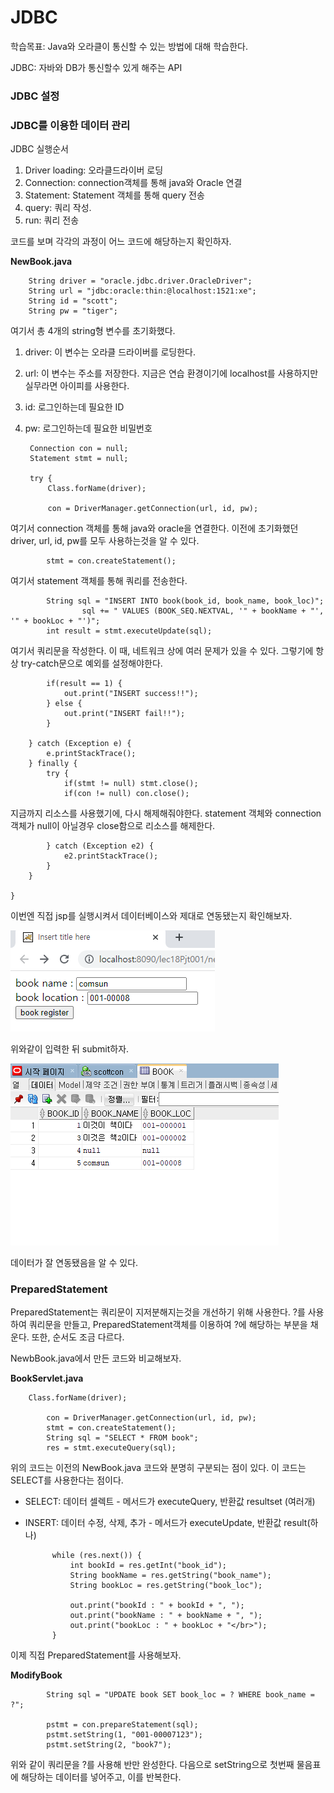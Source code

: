 # JDBC

학습목표: Java와 오라클이 통신할 수 있는 방법에 대해 학습한다.

JDBC: 자바와 DB가 통신할수 있게 해주는 API

### JDBC 설정

### JDBC를 이용한 데이터 관리

JDBC 실행순서

1. Driver loading: 오라클드라이버 로딩
2. Connection: connection객체를 통해 java와 Oracle 연결
3. Statement: Statement 객체를 통해 query 전송
4. query: 쿼리 작성. 
5. run: 쿼리 전송

코드를 보며 각각의 과정이 어느 코드에 해당하는지 확인하자.

**NewBook.java**

		String driver = "oracle.jdbc.driver.OracleDriver";
		String url = "jdbc:oracle:thin:@localhost:1521:xe";
		String id = "scott";
		String pw = "tiger";
		
여기서 총 4개의 string형 변수를 초기화했다.

1. driver: 이 변수는 오라클 드라이버를 로딩한다.
2. url: 이 변수는 주소를 저장한다. 지금은 연습 환경이기에 localhost를 사용하지만 실무라면 아이피를 사용한다.
3. id: 로그인하는데 필요한 ID
4. pw: 로그인하는데 필요한 비밀번호

		Connection con = null;
		Statement stmt = null;
		
		try {
			Class.forName(driver);
			
			con = DriverManager.getConnection(url, id, pw);
			
여기서 connection 객체를 통해 java와 oracle을 연결한다. 이전에  초기화했던 driver, url, id, pw를 모두 사용하는것을 알 수 있다.


			stmt = con.createStatement();
			
여기서 statement 객체를 통해 쿼리를 전송한다.

			String sql = "INSERT INTO book(book_id, book_name, book_loc)";
					sql += " VALUES (BOOK_SEQ.NEXTVAL, '" + bookName + "', '" + bookLoc + "')";
			int result = stmt.executeUpdate(sql);
			
여기서 쿼리문을 작성한다. 이 때, 네트워크 상에 여러 문제가 있을 수 있다. 그렇기에  항상 try-catch문으로 예외를 설정해야한다.

			if(result == 1) {
				out.print("INSERT success!!");
			} else {
				out.print("INSERT fail!!");
			}
			
		} catch (Exception e) {
			e.printStackTrace();
		} finally {
			try {
				if(stmt != null) stmt.close();
				if(con != null) con.close();
				
지금까지 리소스를 사용했기에, 다시 해제해줘야한다. statement 객체와 connection 객체가 null이 아닐경우 close함으로 리소스를 해제한다.

			} catch (Exception e2) {
				e2.printStackTrace();
			}
		}
		
	}

이번엔 직접 jsp를 실행시켜서 데이터베이스와 제대로 연동됐는지 확인해보자.

![](./img/1.PNG)

위와같이 입력한 뒤 submit하자.

![](./img/2.PNG)

데이터가 잘 연동됐음을 알 수 있다.
### PreparedStatement


PreparedStatement는 쿼리문이 지저분해지는것을 개선하기 위해 사용한다. ?를 사용하여 쿼리문을 만들고, PreparedStatement객체를  이용하여 ?에 해당하는 부분을 채운다. 또한, 순서도 조금 다르다.

NewbBook.java에서 만든 코드와 비교해보자.

**BookServlet.java**

		Class.forName(driver);
			
			con = DriverManager.getConnection(url, id, pw);
			stmt = con.createStatement();
			String sql = "SELECT * FROM book";
			res = stmt.executeQuery(sql);

위의 코드는 이전의 NewBook.java 코드와 분명히 구분되는 점이 있다. 이 코드는 SELECT를 사용한다는 점이다.

* SELECT: 데이터 셀렉트 - 메서드가 executeQuery, 반환값 resultset (여러개)
* INSERT: 데이터 수정, 삭제, 추가 - 메서드가 executeUpdate, 반환값 result(하나)

			while (res.next()) {
				int bookId = res.getInt("book_id");
				String bookName = res.getString("book_name");
				String bookLoc = res.getString("book_loc");
				
				out.print("bookId : " + bookId + ", ");
				out.print("bookName : " + bookName + ", ");
				out.print("bookLoc : " + bookLoc + "</br>");
			}
			
이제 직접 PreparedStatement를 사용해보자.

**ModifyBook**

			String sql = "UPDATE book SET book_loc = ? WHERE book_name = ?";
					
			pstmt = con.prepareStatement(sql);
			pstmt.setString(1, "001-00007123");
			pstmt.setString(2, "book7");
			
위와 같이 쿼리문을 ?를 사용해 반만 완성한다. 다음으로  setString으로 첫번째 물음표에 해당하는 데이터를 넣어주고, 이를 반복한다.